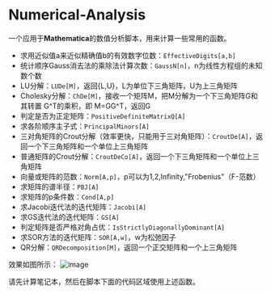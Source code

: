 # Numerical-Analysis
一个应用于**Mathematica**的数值分析脚本，用来计算一些常用的函数。
- 求用近似值a来近似精确值b的有效数字位数：`EffectiveDigits[a,b]`
- 统计顺序Gauss消去法的乘除法计算次数：`GaussN[n]`，n为线性方程组的未知数个数
- LU分解：`LUDe[M]`，返回{L,U}，L为单位下三角矩阵，U为上三角矩阵
- Cholesky分解：`ChDe[M]`，接收一个矩阵M，把M分解为一个下三角矩阵G和其转置 G^T的乘积，即 M=GG^T，返回G
- 判定是否为正定矩阵：`PositiveDefiniteMatrixQ[A]`
- 求各阶顺序主子式：`PrincipalMinors[A]`
- 三对角矩阵的Crout分解（效率更快，只能用于三对角矩阵）：`CroutDe[A]`，返回一个下三角矩阵和一个单位上三角矩阵
- 普通矩阵的Crout分解：`CroutDeCo[A]`，返回一个下三角矩阵和一个单位上三角矩阵
- 向量或矩阵的范数：`Norm[A,p]`，p可以为1,2,Infinity,"Frobenius"（F-范数）
- 求矩阵的谱半径：`PBJ[A]`
- 求矩阵的p条件数：`Cond[A,p]`
- 求Jacobi迭代法的迭代矩阵：`Jacobi[A]`
- 求GS迭代法的迭代矩阵：`GS[A]`
- 判定矩阵是否严格对角占优：`IsStrictlyDiagonallyDominant[A]`
- 求SOR方法的迭代矩阵：`SOR[A,w]`，w为松弛因子
- QR分解：`QRDecomposition[M]`，返回一个正交矩阵和一个上三角矩阵

效果如图所示：
![image](https://github.com/EmberQR/Numerical-Analysis/assets/135571263/ef0ec4e0-2727-4828-b1ca-f43d03397dc3)

请先计算笔记本，然后在脚本下面的代码区域使用上述函数。
